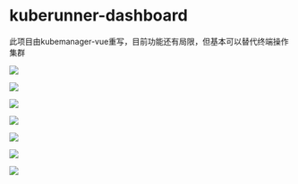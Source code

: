 # kuberunner-dashboard
此项目由kubemanager-vue重写，目前功能还有局限，但基本可以替代终端操作集群


![](https://user-images.githubusercontent.com/77761224/225937451-1e1db417-b272-4e15-960d-7aebb07772b7.png)

![](https://user-images.githubusercontent.com/77761224/225937559-037beff9-4887-4346-85d0-da9cd150e153.png)

![](https://user-images.githubusercontent.com/77761224/225937710-3b187776-107c-494c-a7a8-821aec1b5e2a.png)

![](https://user-images.githubusercontent.com/77761224/225937723-0f88c732-85fa-4c8d-8ec5-e9549a17d430.png)

![](https://user-images.githubusercontent.com/77761224/225937781-9b61af3a-dbd0-4f8d-baa6-5d8e9bb5ebf0.png)

![](https://user-images.githubusercontent.com/77761224/225937813-97fa6adf-6429-4228-a54b-3eeb6ab4d593.png)

![](https://user-images.githubusercontent.com/77761224/225937853-49c7ff8a-5b51-40ad-9c68-ca86ed9d8475.png)
